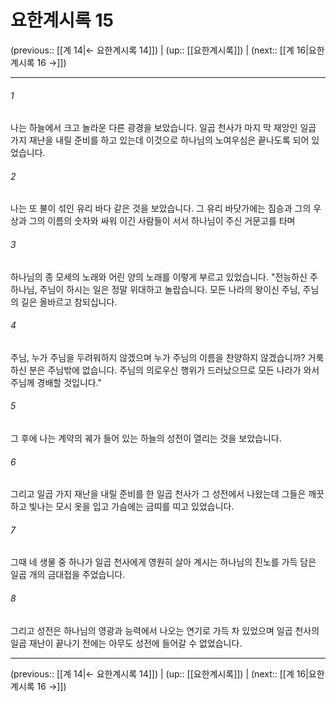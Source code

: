 # 요한계시록 15

(previous:: [[계 14|← 요한계시록 14]]) | (up:: [[요한계시록]]) | (next:: [[계 16|요한계시록 16 →]])

***




###### 1 

나는 하늘에서 크고 놀라운 다른 광경을 보았습니다. 일곱 천사가 마지 막 재앙인 일곱 가지 재난을 내릴 준비를 하고 있는데 이것으로 하나님의 노여우심은 끝나도록 되어 있었습니다. 



###### 2 

나는 또 불이 섞인 유리 바다 같은 것을 보았습니다. 그 유리 바닷가에는 짐승과 그의 우상과 그의 이름의 숫자와 싸워 이긴 사람들이 서서 하나님이 주신 거문고를 타며 



###### 3 

하나님의 종 모세의 노래와 어린 양의 노래를 이렇게 부르고 있었습니다. "전능하신 주 하나님, 주님이 하시는 일은 정말 위대하고 놀랍습니다. 모든 나라의 왕이신 주님, 주님의 길은 올바르고 참되십니다. 



###### 4 

주님, 누가 주님을 두려워하지 않겠으며 누가 주님의 이름을 찬양하지 않겠습니까? 거룩하신 분은 주님밖에 없습니다. 주님의 의로우신 행위가 드러났으므로 모든 나라가 와서 주님께 경배할 것입니다." 



###### 5 

그 후에 나는 계약의 궤가 들어 있는 하늘의 성전이 열리는 것을 보았습니다. 



###### 6 

그리고 일곱 가지 재난을 내릴 준비를 한 일곱 천사가 그 성전에서 나왔는데 그들은 깨끗하고 빛나는 모시 옷을 입고 가슴에는 금띠를 띠고 있었습니다. 



###### 7 

그때 네 생물 중 하나가 일곱 천사에게 영원히 살아 계시는 하나님의 진노를 가득 담은 일곱 개의 금대접을 주었습니다. 



###### 8 

그리고 성전은 하나님의 영광과 능력에서 나오는 연기로 가득 차 있었으며 일곱 천사의 일곱 재난이 끝나기 전에는 아무도 성전에 들어갈 수 없었습니다.

***

(previous:: [[계 14|← 요한계시록 14]]) | (up:: [[요한계시록]]) | (next:: [[계 16|요한계시록 16 →]])
